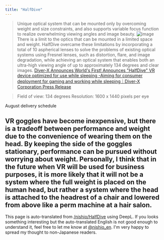 ```yaml
---
title: "HalfDive"
---
```


> Unique optical system that can be mounted only by overcoming weight and size constraints, and also supports variable focus function to realize overwhelming viewing angles and image beauty.
![image](https://gyazo.com/7c46e6e14eb6294a550201dc81711b4b/thumb/1000)
> There is a limit to the optics that can be mounted in a limited space and weight.
>  HalfDive overcame these limitations by incorporating a total of 10 aspherical lenses to solve the problems of existing optical systems using Fresnel lenses, such as distortion, flare, and image degradation, while achieving an optical system that enables both an ultra-high viewing angle of up to approximately 134 degrees and clear images.
[Diver-X Announces World's First! Announces "HalfDive" VR device optimized for use while sleeping -Aiming for consumer deployment for gaming and working while sleeping｜Diver-X Corporation Press Release](https://prtimes.jp/main/html/rd/p/000000001.000079431.html)

> Field of view: 134 degrees
>  Resolution: 1600 x 1440 pixels per eye

August delivery schedule

VR goggles have become inexpensive, but there is a tradeoff between performance and weight due to the convenience of wearing them on the head.
By keeping the side of the goggles stationary, performance can be pursued without worrying about weight.
Personally, I think that in the future when VR will be used for business purposes, it is more likely that it will not be a system where the full weight is placed on the human head, but rather a system where the head is attached to the headrest of a chair and lowered from above like a perm machine at a hair salon.
---
This page is auto-translated from [/nishio/HalfDive](https://scrapbox.io/nishio/HalfDive) using DeepL. If you looks something interesting but the auto-translated English is not good enough to understand it, feel free to let me know at [@nishio_en](https://twitter.com/nishio_en). I'm very happy to spread my thought to non-Japanese readers.
